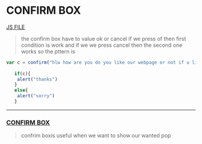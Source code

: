 # CONFIRM BOX 
[JS FILE](./19-confirm-box.md)
> the confirm box have to value ok or cancel if we press of then first condition is work and if we we press cancel then the second one works 
so the pttern is 
```javascript
var c = confirm("hlw how are you do you like our webpage or not if u like then press ok otherwise cancel")
      
   if(c){
    alert("thanks")
   }
   else{
    alert("sorry")
   }
```
---
### <u>CONFIRM BOX</u>
> confrim boxis useful when we  want to show our wanted pop